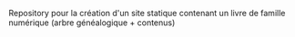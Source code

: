 Repository pour la création d'un site statique contenant un livre de famille numérique (arbre généalogique + contenus)
